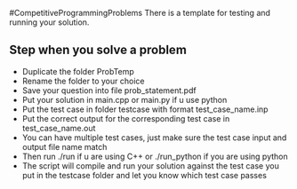 #CompetitiveProgrammingProblems
There is a template for testing and running your solution.
## Step when you solve a problem
- Duplicate the folder ProbTemp
- Rename the folder to your choice
- Save your question into file prob\_statement.pdf
- Put your solution in main.cpp or main.py if u use python
- Put the test case in folder testcase with format test\_case\_name.inp
- Put the correct output for the corresponding test case in test\_case\_name.out
- You can have multiple test cases, just make sure the test case input and output file name match
- Then run ./run if u are using C++ or ./run_python if you are using python
- The script will compile and run your solution against the test case you put in the testcase folder and let you know which test case passes

